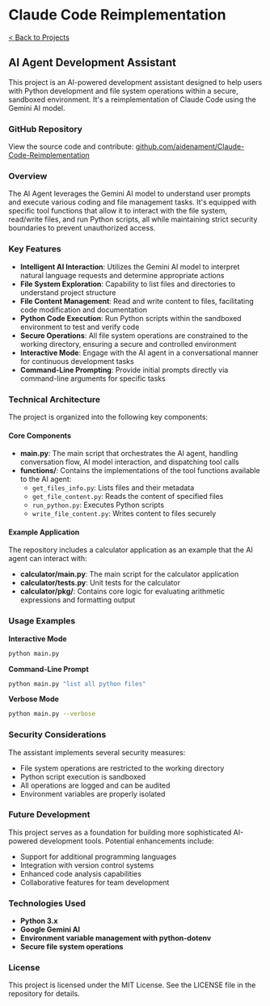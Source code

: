 # Claude Code Reimplementation

[< Back to Projects](/projects)

## AI Agent Development Assistant

This project is an AI-powered development assistant designed to help users with Python development and file system operations within a secure, sandboxed environment. It's a reimplementation of Claude Code using the Gemini AI model.

### GitHub Repository

View the source code and contribute: [github.com/aidenament/Claude-Code-Reimplementation](https://github.com/aidenament/Claude-Code-Reimplementation)

### Overview

The AI Agent leverages the Gemini AI model to understand user prompts and execute various coding and file management tasks. It's equipped with specific tool functions that allow it to interact with the file system, read/write files, and run Python scripts, all while maintaining strict security boundaries to prevent unauthorized access.

### Key Features

- **Intelligent AI Interaction**: Utilizes the Gemini AI model to interpret natural language requests and determine appropriate actions
- **File System Exploration**: Capability to list files and directories to understand project structure
- **File Content Management**: Read and write content to files, facilitating code modification and documentation
- **Python Code Execution**: Run Python scripts within the sandboxed environment to test and verify code
- **Secure Operations**: All file system operations are constrained to the working directory, ensuring a secure and controlled environment
- **Interactive Mode**: Engage with the AI agent in a conversational manner for continuous development tasks
- **Command-Line Prompting**: Provide initial prompts directly via command-line arguments for specific tasks

### Technical Architecture

The project is organized into the following key components:

#### Core Components
- **main.py**: The main script that orchestrates the AI agent, handling conversation flow, AI model interaction, and dispatching tool calls
- **functions/**: Contains the implementations of the tool functions available to the AI agent:
  - `get_files_info.py`: Lists files and their metadata
  - `get_file_content.py`: Reads the content of specified files
  - `run_python.py`: Executes Python scripts
  - `write_file_content.py`: Writes content to files securely

#### Example Application
The repository includes a calculator application as an example that the AI agent can interact with:
- **calculator/main.py**: The main script for the calculator application
- **calculator/tests.py**: Unit tests for the calculator
- **calculator/pkg/**: Contains core logic for evaluating arithmetic expressions and formatting output

### Usage Examples

**Interactive Mode**
```bash
python main.py
```

**Command-Line Prompt**
```bash
python main.py "list all python files"
```

**Verbose Mode**
```bash
python main.py --verbose
```

### Security Considerations

The assistant implements several security measures:
- File system operations are restricted to the working directory
- Python script execution is sandboxed
- All operations are logged and can be audited
- Environment variables are properly isolated

### Future Development

This project serves as a foundation for building more sophisticated AI-powered development tools. Potential enhancements include:
- Support for additional programming languages
- Integration with version control systems
- Enhanced code analysis capabilities
- Collaborative features for team development

### Technologies Used

- **Python 3.x**
- **Google Gemini AI**
- **Environment variable management with python-dotenv**
- **Secure file system operations**

### License

This project is licensed under the MIT License. See the LICENSE file in the repository for details.